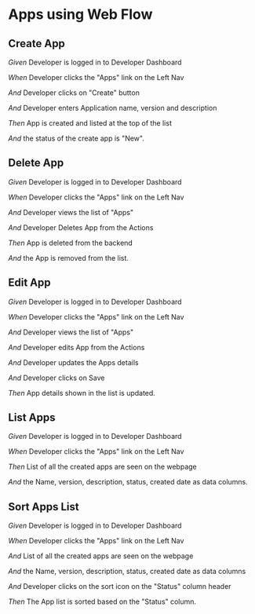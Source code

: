 # Apps using Web Flow

## Create App

_Given_ Developer is logged in to Developer Dashboard

_When_ Developer clicks the "Apps" link on the Left Nav

_And_ Developer clicks on "Create" button

_And_ Developer enters Application name, version and description

_Then_ App is created and listed at the top of the list

_And_ the status of the create app is "New".

## Delete App

_Given_ Developer is logged in to Developer Dashboard

_When_ Developer clicks the "Apps" link on the Left Nav

_And_ Developer views the list of "Apps"

_And_ Developer Deletes App from the Actions

_Then_ App is deleted from the backend

_And_ the App is removed from the list.

## Edit App

_Given_ Developer is logged in to Developer Dashboard

_When_ Developer clicks the "Apps" link on the Left Nav

_And_ Developer views the list of "Apps"

_And_ Developer edits App from the Actions

_And_ Developer updates the Apps details

_And_ Developer clicks on Save

_Then_ App details shown in the list is updated.

## List Apps

_Given_ Developer is logged in to Developer Dashboard

_When_ Developer clicks the "Apps" link on the Left Nav

_Then_ List of all the created apps are seen on the webpage

_And_ the Name, version, description, status, created date as data columns.

## Sort Apps List

_Given_ Developer is logged in to Developer Dashboard

_When_ Developer clicks the "Apps" link on the Left Nav

_And_ List of all the created apps are seen on the webpage

_And_ the Name, version, description, status, created date as data columns

_And_ Developer clicks on the sort icon on the "Status" column header

_Then_ The App list is sorted based on the "Status" column.
